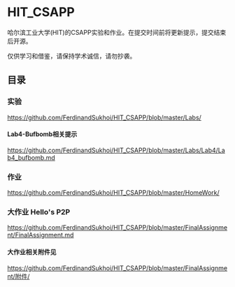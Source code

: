 # HIT_CSAPP

哈尔滨工业大学(HIT)的CSAPP实验和作业。在提交时间前将更新提示，提交结束后开源。

仅供学习和借鉴，请保持学术诚信，请勿抄袭。

## 目录

### 实验

https://github.com/FerdinandSukhoi/HIT_CSAPP/blob/master/Labs/

#### Lab4-Bufbomb相关提示

https://github.com/FerdinandSukhoi/HIT_CSAPP/blob/master/Labs/Lab4/Lab4_bufbomb.md



### 作业

https://github.com/FerdinandSukhoi/HIT_CSAPP/blob/master/HomeWork/



### 大作业 Hello's P2P

https://github.com/FerdinandSukhoi/HIT_CSAPP/blob/master/FinalAssignment/FinalAssignment.md

#### 大作业相关附件见

https://github.com/FerdinandSukhoi/HIT_CSAPP/blob/master/FinalAssignment/附件/